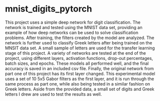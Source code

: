 # mnist_digits_pytorch

This project uses a simple deep network for digit classification. The network is trained and tested using the MNIST data set, providing an example of how deep networks can be used to solve classification problems. After training, the filters created by the model are analyzed. The network is further used to classify Greek letters after being trained on the MNSIT data set. A small sample of letters are used for the transfer learning stage of this project. A variety of networks are tested at the end of the project, using different layers, activation functions, drop-out percentages, batch sizes, and epochs. These models all performed well, and the final accuracy is saved in an included csv file. Finally, the original network from part one of this project has its first layer changed. This experimental model uses a set of 10 5x5 Gabor filters as the first layer, and it is run through the same process as part one, while also being tested in a similar fashion on Greek letters. Aside from the provided data, a small set of digits and Greek letters I drew are used to test the results as well.